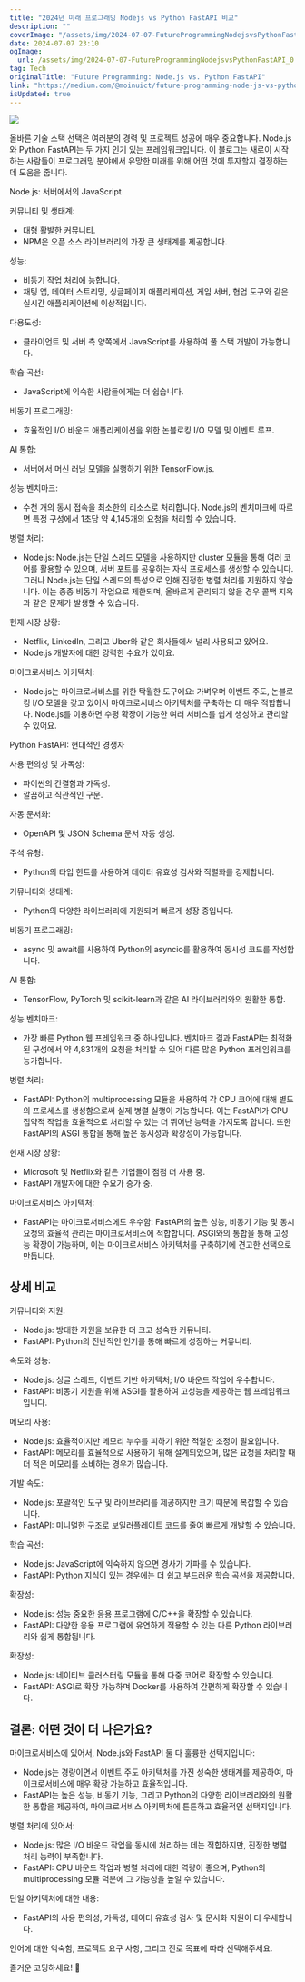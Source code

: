 ```yaml
---
title: "2024년 미래 프로그래밍 Nodejs vs Python FastAPI 비교"
description: ""
coverImage: "/assets/img/2024-07-07-FutureProgrammingNodejsvsPythonFastAPI_0.png"
date: 2024-07-07 23:10
ogImage:
  url: /assets/img/2024-07-07-FutureProgrammingNodejsvsPythonFastAPI_0.png
tag: Tech
originalTitle: "Future Programming: Node.js vs. Python FastAPI"
link: "https://medium.com/@moinuict/future-programming-node-js-vs-python-fastapi-f2dc46f8c97c"
isUpdated: true
---
```


<img src="/assets/img/2024-07-07-FutureProgrammingNodejsvsPythonFastAPI_0.png" />

올바른 기술 스택 선택은 여러분의 경력 및 프로젝트 성공에 매우 중요합니다. Node.js와 Python FastAPI는 두 가지 인기 있는 프레임워크입니다. 이 블로그는 새로이 시작하는 사람들이 프로그래밍 분야에서 유망한 미래를 위해 어떤 것에 투자할지 결정하는 데 도움을 줍니다.

Node.js: 서버에서의 JavaScript

커뮤니티 및 생태계:

<!-- cozy-coder - 수평 -->

<ins class="adsbygoogle"
     style="display:block"
     data-ad-client="ca-pub-4877378276818686"
     data-ad-slot="1107185301"
     data-ad-format="auto"
     data-full-width-responsive="true"></ins>

<script>
     (adsbygoogle = window.adsbygoogle || []).push({});
</script>

- 대형 활발한 커뮤니티.
- NPM은 오픈 소스 라이브러리의 가장 큰 생태계를 제공합니다.

성능:

- 비동기 작업 처리에 능합니다.
- 채팅 앱, 데이터 스트리밍, 싱글페이지 애플리케이션, 게임 서버, 협업 도구와 같은 실시간 애플리케이션에 이상적입니다.

다용도성:

<!-- cozy-coder - 수평 -->

<ins class="adsbygoogle"
     style="display:block"
     data-ad-client="ca-pub-4877378276818686"
     data-ad-slot="1107185301"
     data-ad-format="auto"
     data-full-width-responsive="true"></ins>

<script>
     (adsbygoogle = window.adsbygoogle || []).push({});
</script>

- 클라이언트 및 서버 측 양쪽에서 JavaScript를 사용하여 풀 스택 개발이 가능합니다.

학습 곡선:

- JavaScript에 익숙한 사람들에게는 더 쉽습니다.

비동기 프로그래밍:

<!-- cozy-coder - 수평 -->

<ins class="adsbygoogle"
     style="display:block"
     data-ad-client="ca-pub-4877378276818686"
     data-ad-slot="1107185301"
     data-ad-format="auto"
     data-full-width-responsive="true"></ins>

<script>
     (adsbygoogle = window.adsbygoogle || []).push({});
</script>

- 효율적인 I/O 바운드 애플리케이션을 위한 논블로킹 I/O 모델 및 이벤트 루프.

AI 통합:

- 서버에서 머신 러닝 모델을 실행하기 위한 TensorFlow.js.

성능 벤치마크:

<!-- cozy-coder - 수평 -->

<ins class="adsbygoogle"
     style="display:block"
     data-ad-client="ca-pub-4877378276818686"
     data-ad-slot="1107185301"
     data-ad-format="auto"
     data-full-width-responsive="true"></ins>

<script>
     (adsbygoogle = window.adsbygoogle || []).push({});
</script>

- 수천 개의 동시 접속을 최소한의 리소스로 처리합니다. Node.js의 벤치마크에 따르면 특정 구성에서 1초당 약 4,145개의 요청을 처리할 수 있습니다.

병렬 처리:

- Node.js: Node.js는 단일 스레드 모델을 사용하지만 cluster 모듈을 통해 여러 코어를 활용할 수 있으며, 서버 포트를 공유하는 자식 프로세스를 생성할 수 있습니다. 그러나 Node.js는 단일 스레드의 특성으로 인해 진정한 병렬 처리를 지원하지 않습니다. 이는 종종 비동기 작업으로 제한되며, 올바르게 관리되지 않을 경우 콜백 지옥과 같은 문제가 발생할 수 있습니다.

현재 시장 상황:

<!-- cozy-coder - 수평 -->

<ins class="adsbygoogle"
     style="display:block"
     data-ad-client="ca-pub-4877378276818686"
     data-ad-slot="1107185301"
     data-ad-format="auto"
     data-full-width-responsive="true"></ins>

<script>
     (adsbygoogle = window.adsbygoogle || []).push({});
</script>

- Netflix, LinkedIn, 그리고 Uber와 같은 회사들에서 널리 사용되고 있어요.
- Node.js 개발자에 대한 강력한 수요가 있어요.

마이크로서비스 아키텍처:

- Node.js는 마이크로서비스를 위한 탁월한 도구에요: 가벼우며 이벤트 주도, 논블로킹 I/O 모델을 갖고 있어서 마이크로서비스 아키텍처를 구축하는 데 매우 적합합니다. Node.js를 이용하면 수평 확장이 가능한 여러 서비스를 쉽게 생성하고 관리할 수 있어요.

Python FastAPI: 현대적인 경쟁자

<!-- cozy-coder - 수평 -->

<ins class="adsbygoogle"
     style="display:block"
     data-ad-client="ca-pub-4877378276818686"
     data-ad-slot="1107185301"
     data-ad-format="auto"
     data-full-width-responsive="true"></ins>

<script>
     (adsbygoogle = window.adsbygoogle || []).push({});
</script>

사용 편의성 및 가독성:

- 파이썬의 간결함과 가독성.
- 깔끔하고 직관적인 구문.

자동 문서화:

- OpenAPI 및 JSON Schema 문서 자동 생성.

<!-- cozy-coder - 수평 -->

<ins class="adsbygoogle"
     style="display:block"
     data-ad-client="ca-pub-4877378276818686"
     data-ad-slot="1107185301"
     data-ad-format="auto"
     data-full-width-responsive="true"></ins>

<script>
     (adsbygoogle = window.adsbygoogle || []).push({});
</script>

주석 유형:

- Python의 타입 힌트를 사용하여 데이터 유효성 검사와 직렬화를 강제합니다.

커뮤니티와 생태계:

- Python의 다양한 라이브러리에 지원되며 빠르게 성장 중입니다.

<!-- cozy-coder - 수평 -->

<ins class="adsbygoogle"
     style="display:block"
     data-ad-client="ca-pub-4877378276818686"
     data-ad-slot="1107185301"
     data-ad-format="auto"
     data-full-width-responsive="true"></ins>

<script>
     (adsbygoogle = window.adsbygoogle || []).push({});
</script>

비동기 프로그래밍:

- async 및 await를 사용하여 Python의 asyncio를 활용하여 동시성 코드를 작성합니다.

AI 통합:

- TensorFlow, PyTorch 및 scikit-learn과 같은 AI 라이브러리와의 원활한 통합.

<!-- cozy-coder - 수평 -->

<ins class="adsbygoogle"
     style="display:block"
     data-ad-client="ca-pub-4877378276818686"
     data-ad-slot="1107185301"
     data-ad-format="auto"
     data-full-width-responsive="true"></ins>

<script>
     (adsbygoogle = window.adsbygoogle || []).push({});
</script>

성능 벤치마크:

- 가장 빠른 Python 웹 프레임워크 중 하나입니다. 벤치마크 결과 FastAPI는 최적화된 구성에서 약 4,831개의 요청을 처리할 수 있어 다른 많은 Python 프레임워크를 능가합니다.

병렬 처리:

- FastAPI: Python의 multiprocessing 모듈을 사용하여 각 CPU 코어에 대해 별도의 프로세스를 생성함으로써 실제 병렬 실행이 가능합니다. 이는 FastAPI가 CPU 집약적 작업을 효율적으로 처리할 수 있는 더 뛰어난 능력을 가지도록 합니다. 또한 FastAPI의 ASGI 통합을 통해 높은 동시성과 확장성이 가능합니다.

<!-- cozy-coder - 수평 -->

<ins class="adsbygoogle"
     style="display:block"
     data-ad-client="ca-pub-4877378276818686"
     data-ad-slot="1107185301"
     data-ad-format="auto"
     data-full-width-responsive="true"></ins>

<script>
     (adsbygoogle = window.adsbygoogle || []).push({});
</script>

현재 시장 상황:

- Microsoft 및 Netflix와 같은 기업들이 점점 더 사용 중.
- FastAPI 개발자에 대한 수요가 증가 중.

마이크로서비스 아키텍처:

- FastAPI는 마이크로서비스에도 우수함: FastAPI의 높은 성능, 비동기 기능 및 동시 요청의 효율적 관리는 마이크로서비스에 적합합니다. ASGI와의 통합을 통해 고성능 확장이 가능하며, 이는 마이크로서비스 아키텍처를 구축하기에 견고한 선택으로 만듭니다.

<!-- cozy-coder - 수평 -->

<ins class="adsbygoogle"
     style="display:block"
     data-ad-client="ca-pub-4877378276818686"
     data-ad-slot="1107185301"
     data-ad-format="auto"
     data-full-width-responsive="true"></ins>

<script>
     (adsbygoogle = window.adsbygoogle || []).push({});
</script>

## 상세 비교

커뮤니티와 지원:

- Node.js: 방대한 자원을 보유한 더 크고 성숙한 커뮤니티.
- FastAPI: Python의 전반적인 인기를 통해 빠르게 성장하는 커뮤니티.

속도와 성능:

<!-- cozy-coder - 수평 -->

<ins class="adsbygoogle"
     style="display:block"
     data-ad-client="ca-pub-4877378276818686"
     data-ad-slot="1107185301"
     data-ad-format="auto"
     data-full-width-responsive="true"></ins>

<script>
     (adsbygoogle = window.adsbygoogle || []).push({});
</script>

- Node.js: 싱글 스레드, 이벤트 기반 아키텍처; I/O 바운드 작업에 우수합니다.
- FastAPI: 비동기 지원을 위해 ASGI를 활용하여 고성능을 제공하는 웹 프레임워크입니다.

메모리 사용:

- Node.js: 효율적이지만 메모리 누수를 피하기 위한 적절한 조정이 필요합니다.
- FastAPI: 메모리를 효율적으로 사용하기 위해 설계되었으며, 많은 요청을 처리할 때 더 적은 메모리를 소비하는 경우가 많습니다.

개발 속도:

<!-- cozy-coder - 수평 -->

<ins class="adsbygoogle"
     style="display:block"
     data-ad-client="ca-pub-4877378276818686"
     data-ad-slot="1107185301"
     data-ad-format="auto"
     data-full-width-responsive="true"></ins>

<script>
     (adsbygoogle = window.adsbygoogle || []).push({});
</script>

- Node.js: 포괄적인 도구 및 라이브러리를 제공하지만 크기 때문에 복잡할 수 있습니다.
- FastAPI: 미니멀한 구조로 보일러플레이트 코드를 줄여 빠르게 개발할 수 있습니다.

학습 곡선:

- Node.js: JavaScript에 익숙하지 않으면 경사가 가파를 수 있습니다.
- FastAPI: Python 지식이 있는 경우에는 더 쉽고 부드러운 학습 곡선을 제공합니다.

확장성:

<!-- cozy-coder - 수평 -->

<ins class="adsbygoogle"
     style="display:block"
     data-ad-client="ca-pub-4877378276818686"
     data-ad-slot="1107185301"
     data-ad-format="auto"
     data-full-width-responsive="true"></ins>

<script>
     (adsbygoogle = window.adsbygoogle || []).push({});
</script>

- Node.js: 성능 중요한 응용 프로그램에 C/C++을 확장할 수 있습니다.
- FastAPI: 다양한 응용 프로그램에 유연하게 적용할 수 있는 다른 Python 라이브러리와 쉽게 통합됩니다.

확장성:

- Node.js: 네이티브 클러스터링 모듈을 통해 다중 코어로 확장할 수 있습니다.
- FastAPI: ASGI로 확장 가능하며 Docker를 사용하여 간편하게 확장할 수 있습니다.

## 결론: 어떤 것이 더 나은가요?

<!-- cozy-coder - 수평 -->

<ins class="adsbygoogle"
     style="display:block"
     data-ad-client="ca-pub-4877378276818686"
     data-ad-slot="1107185301"
     data-ad-format="auto"
     data-full-width-responsive="true"></ins>

<script>
     (adsbygoogle = window.adsbygoogle || []).push({});
</script>

마이크로서비스에 있어서, Node.js와 FastAPI 둘 다 훌륭한 선택지입니다:

- Node.js는 경량이면서 이벤트 주도 아키텍처를 가진 성숙한 생태계를 제공하여, 마이크로서비스에 매우 확장 가능하고 효율적입니다.
- FastAPI는 높은 성능, 비동기 기능, 그리고 Python의 다양한 라이브러리와의 원활한 통합을 제공하여, 마이크로서비스 아키텍처에 튼튼하고 효율적인 선택지입니다.

병렬 처리에 있어서:

- Node.js: 많은 I/O 바운드 작업을 동시에 처리하는 데는 적합하지만, 진정한 병렬 처리 능력이 부족합니다.
- FastAPI: CPU 바운드 작업과 병렬 처리에 대한 역량이 좋으며, Python의 multiprocessing 모듈 덕분에 그 가능성을 높일 수 있습니다.

<!-- cozy-coder - 수평 -->

<ins class="adsbygoogle"
     style="display:block"
     data-ad-client="ca-pub-4877378276818686"
     data-ad-slot="1107185301"
     data-ad-format="auto"
     data-full-width-responsive="true"></ins>

<script>
     (adsbygoogle = window.adsbygoogle || []).push({});
</script>

단일 아키텍처에 대한 내용:

- FastAPI의 사용 편의성, 가독성, 데이터 유효성 검사 및 문서화 지원이 더 우세합니다.

언어에 대한 익숙함, 프로젝트 요구 사항, 그리고 진로 목표에 따라 선택해주세요.

즐거운 코딩하세요! 🚀
